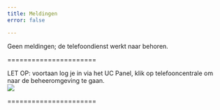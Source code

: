 ```yaml
---
title: Meldingen
error: false

---
```

Geen meldingen; de telefoondienst werkt naar behoren.<br>

======================

LET OP: voortaan log je in via het UC Panel, klik op telefooncentrale om naar de beheeromgeving te gaan.  
<img src="https://res.cloudinary.com/callvoip/image/upload/v1605526837/panelswitch_dxfj6a.png">

======================